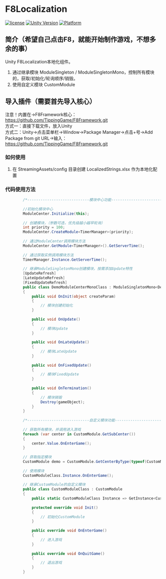 # F8Localization

[![license](http://img.shields.io/badge/license-MIT-green.svg)](https://opensource.org/licenses/MIT) 
[![Unity Version](https://img.shields.io/badge/unity-2021.3.15f1-blue)](https://unity.com) 
[![Platform](https://img.shields.io/badge/platform-Win%20%7C%20Android%20%7C%20iOS%20%7C%20Mac%20%7C%20Linux-orange)]() 

## 简介（希望自己点击F8，就能开始制作游戏，不想多余的事）
Unity F8Localization本地化组件。
1. 通过继承模块 ModuleSingleton / ModuleSingletonMono，控制所有模块的，获取/初始化/轮询顺序/销毁。
2. 使用自定义模块 CustomModule

## 导入插件（需要首先导入核心）
注意！内置在->F8Framework核心：https://github.com/TippingGame/F8Framework.git  
方式一：直接下载文件，放入Unity  
方式二：Unity->点击菜单栏->Window->Package Manager->点击+号->Add Package from git URL->输入：https://github.com/TippingGame/F8Framework.git  

### 如何使用

1. 在 StreamingAssets/config 目录创建 LocalizedStrings.xlsx 作为本地化配置

### 代码使用方法
```C#
        /*----------------------------模块中心功能----------------------------*/
        
        //初始化模块中心
        ModuleCenter.Initialize(this);
        
        // 创建模块，（参数可选，优先级越小越早轮询）
        int priority = 100;
        ModuleCenter.CreateModule<TimerManager>(priority);
        
        // 通过ModuleCenter调用模块方法
        ModuleCenter.GetModule<TimerManager>().GetServerTime();
        
        // 通过获取实例调用模块方法
        TimerManager.Instance.GetServerTime();
        
        // 继承ModuleSingletonMono创建模块，按需添加Update特性
        [UpdateRefresh]
        [LateUpdateRefresh]
        [FixedUpdateRefresh]
        public class DemoModuleCenterMonoClass : ModuleSingletonMono<DemoModuleCenterMonoClass>, IModule
        {
            public void OnInit(object createParam)
            {
                // 模块创建初始化
            }
        
            public void OnUpdate()
            {
                // 模块Update
            }
        
            public void OnLateUpdate()
            {
                // 模块LateUpdate
            }
        
            public void OnFixedUpdate()
            {
                // 模块FixedUpdate
            }
        
            public void OnTermination()
            {
                // 模块销毁
                Destroy(gameObject);
            }
        }
        
        /*----------------------------自定义模块功能----------------------------*/
        
        // 获取所有模块，并调用进入游戏
        foreach (var center in CustomModule.GetSubCenter())
        {
            center.Value.OnEnterGame();
        }
        
        // 获取指定模块
        CustomModule demo = CustomModule.GetCenterByType(typeof(CustomModuleClass));
        
        // 使用模块
        CustomModuleClass.Instance.OnEnterGame();
        
        // 继承CustomModule的自定义模块
        public class CustomModuleClass : CustomModule
        {
            public static CustomModuleClass Instance => GetInstance<CustomModuleClass>();
            
            protected override void Init()
            {
                // 初始化CustomModule
            }
                
            public override void OnEnterGame()
            {
                // 进入游戏
            }
        
            public override void OnQuitGame()
            {
                // 退出游戏
            }
        }
```


